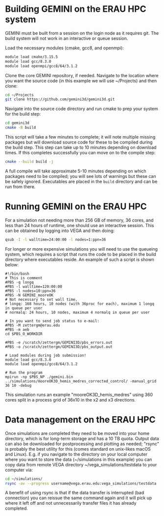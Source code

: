 # Building GEMINI on the ERAU HPC system

GEMINI must be built from a session on the login node as it requires git.  The build system will not work in an interactive or queue session.  

Load the necessary modules (cmake, gcc8, and openmpi):

```bash
module load cmake/3.15.5
module load gcc/8.3.0
module load openmpi/gcc8/64/3.1.2
```

Clone the core GEMINI repository, if needed.  Navigate to the location where you want the source code (in this example we will use ~/Projects) and then clone:

```bash
cd ~/Projects
git clone https://github.com/gemini3d/gemini3d.git
```

Navigate into the source code directory and run cmake to prep your system for the build step:

```bash
cd gemini3d
cmake -B build
```

This script will take a few minutes to complete; it will note multiple missing packages but will download source code for these to be compiled during the build step.  This step can take up to 10 minutes depending on download times.  If this completes successfully you can move on to the compile step:

```bash
cmake --build build -j
```

A full compile will take approximate 5-10 minutes depending on which packages need to be compiled; you will see lots of warnings but these can be safely ignored.  Executables are placed in the ```build``` directory and can be run from there.  


# Running GEMINI on the ERAU HPC

For a simulation not needing more than 256 GB of memory, 36 cores, and less than 24 hours of runtime, one should use an interactive session.  This can be obtained by logging into VEGA and then doing:

``` bash
qsub -I -l walltime=24:00:00 -l nodes=1:ppn=36
```

For longer or more expensive simulations you will need to use the queueing system, which requires a script that runs the code to be placed in the build directory where executables reside.  An example of such a script is shown below:

```text file
#!/bin/bash
# This is comment
#PBS -q longq
#PBS -l walltime=120:00:00
#PBS -l nodes=10:ppn=36
#PBS -N GEMINI_mooreOK
# Not necessary to set wall time, 
# longq: 168 hours, 10 nodes (with 36proc for each), maximum 1 longq in queue per user
# normalq: 24 hours, 10 nodes, maximum 4 normalq in queue per user

# In you want to send job status to e-mail:
#PBS -M zettergm@erau.edu
#PBS -m aeb
cd $PBS_O_WORKDIR

#PBS -e /scratch/zettergm/GEMINI3D/pbs_errors.out
#PBS -o /scratch/zettergm/GEMINI3D/pbs_output.out

# Load modules during job submission!
module load gcc/8.3.0
module load openmpi/gcc8/64/3.1.2

# Run the program
mpirun -np $PBS_NP ./gemini.bin ../simulations/mooreOK3D_hemis_medres_corrected_control/ -manual_grid 36 10 -debug
```

This simulation runs an example "mooreOK3D_hemis_medres" using 360 cores split in a process grid of 36x10 in the x2 and x3 directions.  


# Data management on the ERAU HPC

Once simulations are completed they need to be moved into your home directory, which is for long-term storage and has a 10 TB quota.  Output data can also be downloaded for postprocessing and plotting as needed; "rsync" is probably the best utility for this (comes standard on unix-likes macOS and Linux).  E.g. if you navigate to the directory on your local computer where you want to store the data (~/simulations in this example) you can copy data from remote VEGA directory ~/vega_simulations/testdata to your computer via:

```bash
cd ~/simulations/
rsync -av --progress username@vega.erau.edu:vega_simulations/testdata ./
```

A benefit of using rsync is that if the data transfer is interrupted (bad connection) you can reissue the same command again and it will pick up where it left off and not unnecessarily transfer files it has already completed.  
